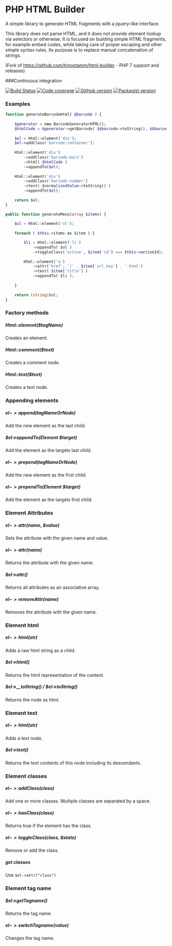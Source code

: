 PHP HTML Builder
================

A simple library to generate HTML fragments with a jquery-like interface. 

This library does not parse HTML, and it does not provide element lookup via selectors or otherwise. It is focused on building simple HTML fragments, for example embed codes, while taking care of proper escaping and other simple syntax rules. Its purpose is to replace manual concatenation of strings.

(Fork of https://github.com/timostamm/html-builder - PHP 7 support and releases)


###Continuous integration

[![Build Status](https://travis-ci.org/hguenot/html-builder.svg)](https://travis-ci.org/hguenot/html-builder) 
[![Code coverage](https://img.shields.io/codecov/c/github/hguenot/html-builder.svg)](https://codecov.io/github/hguenot/html-builder) 
[![GitHub version](https://img.shields.io/github/release/hguenot/html-builder.svg)](https://github.com/hguenot/html-builder/releases) 
[![Packagist version](https://img.shields.io/packagist/v/hguenot/html-builder.svg)](https://packagist.org/packages/hguenot/html-builder)

### Examples

```php
function generateBarcodeHtml( $barcode ) {
	
	$generator = new BarcodeGeneratorHTML();
	$htmlCode = $generator->getBarcode( $$barcode->toString(), $$barcode->getType(), 1, 45 );
	
	$el = Html::element('div');
	$el->addClass('barcode-container');
	
	Html::element('div')
		->addClass('barcode-bars')
		->html( $htmlCode )
		->appendTo($el);
	
	Html::element('div')
		->addClass('barcode-number')
		->text( $normalizedValue->toString() )
		->appendTo($el);
	
	return $el;
}

public function generateMenu(array $items) {
	
	$ul = Html::element('ul');
	
	foreach ( $this->items as $item ) {

		$li = Html::element('li')
			->appendTo( $ul )
			->toggleClass('active', $item['id'] === $this->activeId);
		
		Html::element('a')
			->attr('href', '/' . $item['url_key'] . '.html')
			->text( $item['title'] )
			->appendTo( $li );
		
	}
	
	return (string)$ul;
}
```


### Factory methods

##### Html::element($tagName)

Creates an element.

##### Html::comment($text)

Creates a comment node.

##### Html::text($text)

Creates a text node.


### Appending elements

##### $el->append($tagNameOrNode)

Add the new element as the last child.

##### $el->appendTo(Element $target)

Add the element as the targets last child.

##### $el->prepend($tagNameOrNode)

Add the new element as the first child.

##### $el->prependTo($Element $target)

Add the element as the targets first child.



### Element Attributes

##### $el->attr($name, $value)

Sets the attribute with the given name and value.

##### $el->attr($name)

Returns the attribute with the given name.

##### $el->attr()

Returns all attributes as an associative array.

##### $el->removeAttr($name)

Removes the attribute with the given name.


### Element html

##### $el->html($str)

Adds a raw html string as a child.

##### $el->html()

Returns the html representation of the content.

##### $el->__toString() / $el->toString()

Returns the node as html.



### Element text

##### $el->html($str)

Adds a text node.

##### $el->text()

Returns the text contents of this node including its descendants.


### Element classes

##### $el->addClass($class)

Add one or more classes. Multiple classes are separated by a space.

##### $el->hasClass($class)

Returns true if the element has the class.

##### $el->toggleClass($class, $state)

Remove or add the class.

##### get classes

Use `$el->attr("class")`



### Element tag name

##### $el->getTagname()

Returns the tag name.

##### $el->switchTagname($value)

Changes the tag name.



